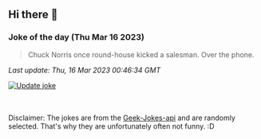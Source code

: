 ## Hi there 👋

### Joke of the day (Thu Mar 16 2023)
<!-- joke -->
>Chuck Norris once round-house kicked a salesman. Over the phone.
<!-- /joke -->

*Last update: Thu, 16 Mar 2023 00:46:34 GMT*

[![Update joke](https://github.com/nclskfm/nclskfm/actions/workflows/joke.yml/badge.svg)](https://github.com/nclskfm/nclskfm/actions/workflows/joke.yml)

<br><br>
Disclaimer: The jokes are from the [Geek-Jokes-api](https://github.com/sameerkumar18/geek-joke-api) and are randomly selected. That's why they are unfortunately often not funny. :D
